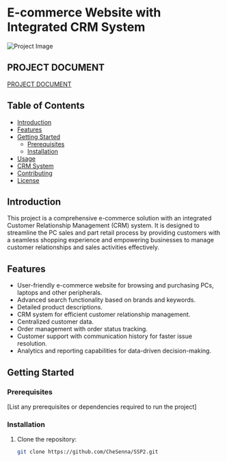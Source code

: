 # E-commerce Website with Integrated CRM System

![Project Image](https://github.com/krm-aadil/test/blob/main/crm.png?raw=true)

## PROJECT DOCUMENT
[PROJECT DOCUMENT](https://github.com/CheSenna/SSP2/blob/main/SSP2.pdf)

## Table of Contents
- [Introduction](#introduction)
- [Features](#features)
- [Getting Started](#getting-started)
  - [Prerequisites](#prerequisites)
  - [Installation](#installation)
- [Usage](#usage)
- [CRM System](#crm-system)
- [Contributing](#contributing)
- [License](#license)

## Introduction

This project is a comprehensive e-commerce solution with an integrated Customer Relationship Management (CRM) system. It is designed to streamline the PC sales and part retail process by providing customers with a seamless shopping experience and empowering businesses to manage customer relationships and sales activities effectively.

## Features

- User-friendly e-commerce website for browsing and purchasing PCs, laptops and other peripherals.
- Advanced search functionality based on brands and keywords.
- Detailed product descriptions.
- CRM system for efficient customer relationship management.
- Centralized customer data.
- Order management with order status tracking.
- Customer support with communication history for faster issue resolution.
- Analytics and reporting capabilities for data-driven decision-making.

## Getting Started

### Prerequisites

[List any prerequisites or dependencies required to run the project]

### Installation

1. Clone the repository:

   ```bash
   git clone https://github.com/CheSenna/SSP2.git